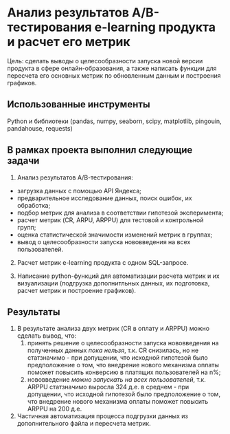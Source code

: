 
# Анализ результатов A/B-тестирования e-learning продукта и расчет его метрик

Цель: сделать выводы о целесообразности запуска новой версии продукта в сфере онлайн-образования, а также написать функции для пересчета его основных метрик по обновленным данным и построения графиков.

## Использованные инструменты
Python и библиотеки (pandas, numpy, seaborn, scipy, matplotlib, pingouin, pandahouse, requests)


## В рамках проекта выполнил следующие задачи
1. Анализ результатов А/В-тестирования:
- загрузка данных с помощью API Яндекса;
- предварительное исследование данных, поиск ошибок, их обработка;
- подбор метрик для анализа в соответствии гипотезой эксперимента;
- расчет метрик (CR, ARPU, ARPPU) для тестовой и контрольной групп;
- оценка статистической значимости изменений метрик в группах;
- вывод о целесообразности запуска нововведения на всех пользователей.

2. Расчет метрик e-learning продукта с одном SQL-запросе.

3. Написание python-функций для автоматизации расчета метрик и их визуализации (подгрузка дополнитльных данных, их подготовка, расчет метрик и построение графиков).

## Результаты
1. В результате анализа двух метрик (CR в оплату и ARPPU) можно сделать вывод, что:
   1) принять решение о целесообразности запуска нововведения на полученных данных *пока нельзя*, т.к. CR снизилась, но не статзначимо - при допущении, что исходной гипотезой было предположение о том, что внедрение нового механизма оплаты поможет повысить конверсию в платящих пользователей на n%;
   2) нововведение *можно запускать на всех пользователей*, т.к. ARPPU статзначимо выросла 324 д.е. в среднем - при допущении, что исходной гипотезой было предположение о том, что внедрение нового механизма оплаты поможет повысить ARPPU на 200 д.е.
2. Частичная автоматизация процесса подгрузки данных из дополнительного файла и пересчета метрик.
